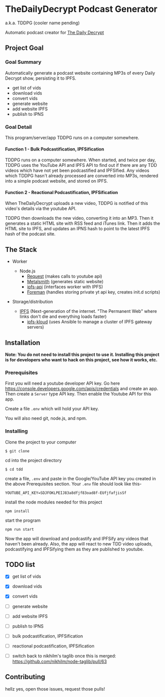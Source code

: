 # TheDailyDecrypt Podcast Generator

a.k.a. TDDPG (cooler name pending)

Automatic podcast creator for [The Daily Decrypt](https://www.youtube.com/channel/UCqNCLd2r19wpWWQE6yDLOOQ)

## Project Goal

### Goal Summary

Automatically generate a podcast website containing MP3s of every Daily Decrypt show, persisting it to IPFS.

* get list of vids
* download vids
* convert vids
* generate website
* add website IPFS
* publish to IPNS


### Goal Detail

This program/server/app TDDPG runs on a computer somewhere.


#### Function 1 - Bulk Podcastification, IPFSification

TDDPG runs on a computer somewhere. When started, and twice per day, TDDPG uses the YouTube API and IPFS API to find out if there are any TDD videos which have not yet been podcastified and IPFSified. Any videos which TDDPG hasn't already processed are converted into MP3s, rendered into a simple podcast website, and stored on IPFS.


#### Function 2 - Reactional Podcastification, IPFSification

When TheDailyDecrypt uploads a new video, TDDPG is notified of this video's details via the youtube API.

TDDPG then downloads the new video, converting it into an MP3. Then it generates a static HTML site with RSS feed and iTunes link. Then it adds the HTML site to IPFS, and updates an IPNS hash to point to the latest IPFS hash of the podcast site.


## The Stack

* Worker
  * Node.js
    * [Request](https://npm.js/package/request) (makes calls to youtube api)
    * [Metalsmith](https://npm.js/package/metalsmith) (generates static website)
    * [ipfs-api](https://npm.js/package/ipfs-api) (interfaces worker with IPFS)
    * [Foreman](https://npm.js/package/foreman) (handles storing private yt api key, creates init.d scripts)

* Storage/distribution
  * [IPFS](https://github.com/ipfs/go-ipfs) (Next-generation of the internet. "The Permanent Web" where links don't die and everything loads faster)
    * [ipfs-kloud](https://github.com/insanity54/ipfs-kloud) (uses Ansible to manage a cluster of IPFS gateway servers)



## Installation

**Note: You do not need to install this project to use it. Installing this project is for developers who want to hack on this project, see how it works, etc.**

### Prerequisites

First you will need a youtube developer API key. Go here https://console.developers.google.com/apis/credentials and create an app. Then create a `Server` type API key. Then enable the Youtube API for this app.

Create a file `.env` which will hold your API key.

You will also need git, node.js, and npm.


### Installing

Clone the project to your computer

    $ git clone

cd into the project directory

    $ cd tdd

create a file, `.env` and paste in the Google/YouTube API key you created in the above Prerequisites section. Your `.env` file should look like this-

    YOUTUBE_API_KEY=SDJFOKLPEIJ83a8dfjf83oad8f-EUfjfafjisSf

install the node modules needed for this project

    npm install

start the program

    npm run start

Now the app will download and podcastify and IPFSify any videos that haven't been already. Also, the app will react to new TDD video uploads, podcastifying and IPFSifying them as they are published to youtube.


## TODO list

* [x] get list of vids
* [x] download vids
* [x] convert vids
* [ ] generate website
* [ ] add website IPFS
* [ ] publish to IPNS

* [ ] bulk podcastification, IPFSification
* [ ] reactional podcastification, IPFSification

* [ ] switch back to nikhilm's taglib once this is merged: https://github.com/nikhilm/node-taglib/pull/63

## Contributing

hellz yes, open those issues, request those pulls!

